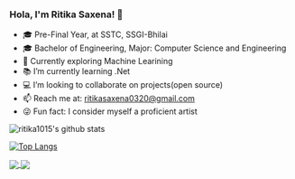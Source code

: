 ### Hola, I'm Ritika Saxena! 👋

- 🎓 Pre-Final Year, at SSTC, SSGI-Bhilai
- 🎓 Bachelor of Engineering, Major: Computer Science and Engineering
- 🔭 Currently exploring Machine Learining 
- 📚 I’m currently learning .Net
- 💻 I’m looking to collaborate on projects(open source)
- 📫 Reach me at: ritikasaxena0320@gmail.com
- 😜 Fun fact: I consider myself a proficient artist



![ritika1015's github stats](https://github-readme-stats.vercel.app/api?username=ritika1015)




[![Top Langs](https://github-readme-stats.vercel.app/api/top-langs/?username=ritika1015)](https://github.com/ritika1015/github-readme-stats)



<a href="https://github.com/ritika1015/github-readme-stats">
  <img align="center" src="https://github-readme-stats.vercel.app/api/pin/?username=ritika1015&repo=ADTrap" />
</a>
<a href="https://github.com/ritika1015/Image-Classification-with-Fashion-MNIST">
  <img align="center" src="https://github.com/ritika1015/Image-Classification-with-Fashion-MNIST" />
</a>
